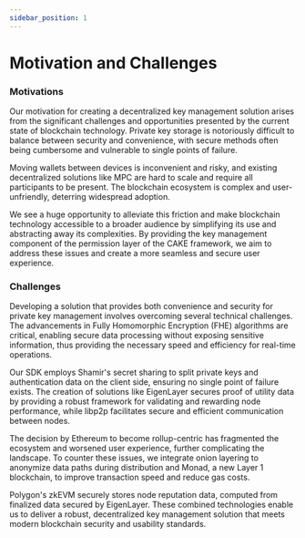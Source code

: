 ```yaml
---
sidebar_position: 1
---
```


# Motivation and Challenges

### Motivations

Our motivation for creating a decentralized key management solution arises from the significant challenges and opportunities presented by the current state of blockchain technology. Private key storage is notoriously difficult to balance between security and convenience, with secure methods often being cumbersome and vulnerable to single points of failure. 

Moving wallets between devices is inconvenient and risky, and existing decentralized solutions like MPC are hard to scale and require all participants to be present. The blockchain ecosystem is complex and user-unfriendly, deterring widespread adoption. 

We see a huge opportunity to alleviate this friction and make blockchain technology accessible to a broader audience by simplifying its use and abstracting away its complexities. By providing the key management component of the permission layer of the CAKE framework, we aim to address these issues and create a more seamless and secure user experience.

### Challenges

Developing a solution that provides both convenience and security for private key management involves overcoming several technical challenges. The advancements in Fully Homomorphic Encryption (FHE) algorithms are critical, enabling secure data processing without exposing sensitive information, thus providing the necessary speed and efficiency for real-time operations. 

Our SDK employs Shamir's secret sharing to split private keys and authentication data on the client side, ensuring no single point of failure exists. The creation of solutions like EigenLayer secures proof of utility data by providing a robust framework for validating and rewarding node performance, while libp2p facilitates secure and efficient communication between nodes.

The decision by Ethereum to become rollup-centric has fragmented the ecosystem and worsened user experience, further complicating the landscape. To counter these issues, we integrate onion layering to anonymize data paths during distribution and Monad, a new Layer 1 blockchain, to improve transaction speed and reduce gas costs. 

Polygon's zkEVM securely stores node reputation data, computed from finalized data secured by EigenLayer. These combined technologies enable us to deliver a robust, decentralized key management solution that meets modern blockchain security and usability standards.